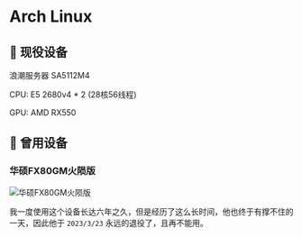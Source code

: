 # Arch Linux

##  现役设备

浪潮服务器 SA5112M4

CPU: E5 2680v4 * 2 (28核56线程)

GPU: AMD RX550

## 󰏼 曾用设备

### 华硕FX80GM火陨版

![华硕FX80GM火陨版](https://2d.zol-img.com.cn/product/190_320x240/797/ce5gNsu5t4Rr6.jpg)

我一度使用这个设备长达六年之久，但是经历了这么长时间，他也终于有撑不住的一天，因此他于 `2023/3/23` 永远的退役了，且再不能用。
